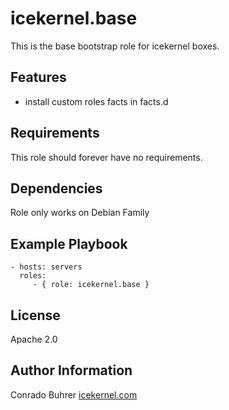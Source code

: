 icekernel.base
==============

This is the base bootstrap role for icekernel boxes.

Features
--------

- install custom roles facts in facts.d

Requirements
------------

This role should forever have no requirements.

Dependencies
------------

Role only works on Debian Family

Example Playbook
-------------------------

    - hosts: servers
      roles:
         - { role: icekernel.base }

License
-------

Apache 2.0

Author Information
------------------

Conrado Buhrer [icekernel.com](http://icekernel.com)
